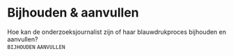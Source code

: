 # Bijhouden & aanvullen

Hoe kan de onderzoeksjournalist zijn of haar blauwdrukproces bijhouden en aanvullen?   
`BIJHOUDEN` `AANVULLEN`

